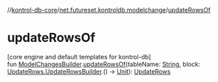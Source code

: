 //[kontrol-db-core](../../index.md)/[net.futureset.kontroldb.modelchange](index.md)/[updateRowsOf](update-rows-of.md)

# updateRowsOf

[core engine and default templates for kontrol-db]\
fun [ModelChangesBuilder](../net.futureset.kontroldb.dsl/-model-changes-builder/index.md).[updateRowsOf](update-rows-of.md)(tableName: [String](https://kotlinlang.org/api/latest/jvm/stdlib/kotlin/-string/index.html), block: [UpdateRows.UpdateRowsBuilder](-update-rows/-update-rows-builder/index.md).() -&gt; [Unit](https://kotlinlang.org/api/latest/jvm/stdlib/kotlin/-unit/index.html)): [UpdateRows](-update-rows/index.md)
